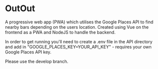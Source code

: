 # OutOut

A progressive web app (PWA) which utilises the Google Places API to find nearby bars depending on the users location. 
Created using Vue on the frontend as a PWA and NodeJS to handle the backend.

In order to get running you'll need to create a .env file in the API directory and add in "GOOGLE_PLACES_KEY=YOUR_API_KEY" - requires your own Google Places API key.

Please use the develop branch.
